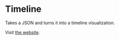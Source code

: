 # Timeline

Takes a JSON and turns it into a timeline visualization.

Visit [the website](https://casualhacks.net/timeline/timeline.html).
